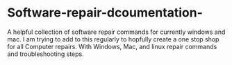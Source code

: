 # Software-repair-dcoumentation-
A helpful collection of software repair commands for currently windows and mac. I am trying to add to this regularly to hopfully create a one stop shop for all Computer repairs. With Windows, Mac, and linux repair commands and troubleshooting steps. 
